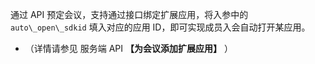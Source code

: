 通过 API 预定会议，支持通过接口绑定扩展应用，将入参中的 `auto\_open\_sdkid` 填入对应的应用 ID，即可实现成员入会自动打开某应用。

- （详情请参见 服务端 API **【为会议添加扩展应用】** ）
